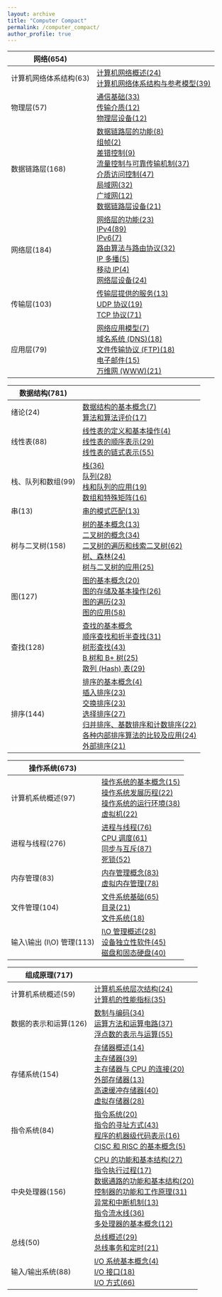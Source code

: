 ```yaml
---
layout: archive
title: "Computer Compact"
permalink: /computer_compact/
author_profile: true
---
```


| 网络(654)              |                                                              |
| ---------------------- | ------------------------------------------------------------ |
| 计算机网络体系结构(63) | [计算机网络概述(24)](http://zengbaocheng-996.github.io/files/computer_compact/nw/1.pdf)<br />[计算机网络体系结构与参考模型(39)](http://zengbaocheng-996.github.io/files/computer_compact/nw/2.pdf) |
| 物理层(57)             | [通信基础(33)](http://zengbaocheng-996.github.io/files/computer_compact/nw/3.pdf)<br />[传输介质(12)](http://zengbaocheng-996.github.io/files/computer_compact/nw/4.pdf)<br />[物理层设备(12)](http://zengbaocheng-996.github.io/files/computer_compact/nw/5.pdf) |
| 数据链路层(168)        | [数据链路层的功能(8)](http://zengbaocheng-996.github.io/files/computer_compact/nw/6.pdf)<br />[组帧(2)](http://zengbaocheng-996.github.io/files/computer_compact/nw/7.pdf)<br />[差错控制(9)](http://zengbaocheng-996.github.io/files/computer_compact/nw/8.pdf)<br />[流量控制与可靠传输机制(37)](http://zengbaocheng-996.github.io/files/computer_compact/nw/9.pdf)<br />[介质访问控制(47)](http://zengbaocheng-996.github.io/files/computer_compact/nw/10.pdf)<br />[局域网(32)](http://zengbaocheng-996.github.io/files/computer_compact/nw/11.pdf)<br />[广域网(12)](http://zengbaocheng-996.github.io/files/computer_compact/nw/12.pdf)<br />[数据链路层设备(21)](http://zengbaocheng-996.github.io/files/computer_compact/nw/13.pdf) |
| 网络层(184)            | [网络层的功能(23)](http://zengbaocheng-996.github.io/files/computer_compact/nw/14.pdf)<br />[IPv4(89)](http://zengbaocheng-996.github.io/files/computer_compact/nw/15.pdf)<br />[IPv6(7)](http://zengbaocheng-996.github.io/files/computer_compact/nw/16.pdf)<br />[路由算法与路由协议(32)](http://zengbaocheng-996.github.io/files/computer_compact/nw/17.pdf)<br />[IP 多播(5)](http://zengbaocheng-996.github.io/files/computer_compact/nw/18.pdf)<br />[移动 IP(4)](http://zengbaocheng-996.github.io/files/computer_compact/nw/19.pdf)<br />[网络层设备(24)](http://zengbaocheng-996.github.io/files/computer_compact/nw/20.pdf) |
| 传输层(103)            | [传输层提供的服务(13)](http://zengbaocheng-996.github.io/files/computer_compact/nw/21.pdf)<br />[UDP 协议(19)](http://zengbaocheng-996.github.io/files/computer_compact/nw/22.pdf)<br />[TCP 协议(71)](http://zengbaocheng-996.github.io/files/computer_compact/nw/23.pdf) |
| 应用层(79)             | [网络应用模型(7)](http://zengbaocheng-996.github.io/files/computer_compact/nw/24.pdf)<br />[域名系统 (DNS)(18)](http://zengbaocheng-996.github.io/files/computer_compact/nw/25.pdf)<br />[文件传输协议 (FTP)(18)](http://zengbaocheng-996.github.io/files/computer_compact/nw/26.pdf)<br />[电子邮件(15)](http://zengbaocheng-996.github.io/files/computer_compact/nw/27.pdf)<br />[万维网 (WWW)(21)](http://zengbaocheng-996.github.io/files/computer_compact/nw/28.pdf) |

| 数据结构(781)      |                                                              |
| ------------------ | ------------------------------------------------------------ |
| 绪论(24)           | [数据结构的基本概念(7)](http://zengbaocheng-996.github.io/files/computer_compact/ds/1.pdf)<br />[算法和算法评价(17)](http://zengbaocheng-996.github.io/files/computer_compact/ds/2.pdf) |
| 线性表(88)         | [线性表的定义和基本操作(4)](http://zengbaocheng-996.github.io/files/computer_compact/ds/3.pdf)<br />[线性表的顺序表示(29)](http://zengbaocheng-996.github.io/files/computer_compact/ds/4.pdf)<br />[线性表的链式表示(55)](http://zengbaocheng-996.github.io/files/computer_compact/ds/5.pdf) |
| 栈、队列和数组(99) | [栈(36)](http://zengbaocheng-996.github.io/files/computer_compact/ds/6.pdf)<br />[队列(28)](http://zengbaocheng-996.github.io/files/computer_compact/ds/7.pdf)<br />[栈和队列的应用(19)](http://zengbaocheng-996.github.io/files/computer_compact/ds/8.pdf)<br />[数组和特殊矩阵(16)](http://zengbaocheng-996.github.io/files/computer_compact/ds/9.pdf) |
| 串(13)             | [串的模式匹配(13)](http://zengbaocheng-996.github.io/files/computer_compact/ds/10.pdf) |
| 树与二叉树(158)    | [树的基本概念(13)](http://zengbaocheng-996.github.io/files/computer_compact/ds/11.pdf)<br />[二叉树的概念(34)](http://zengbaocheng-996.github.io/files/computer_compact/ds/12.pdf)<br />[二叉树的遍历和线索二叉树(62)](http://zengbaocheng-996.github.io/files/computer_compact/ds/13.pdf)<br />[树、森林(24)](http://zengbaocheng-996.github.io/files/computer_compact/ds/14.pdf)<br />[树与二叉树的应用(25)](http://zengbaocheng-996.github.io/files/computer_compact/ds/15.pdf) |
| 图(127)            | [图的基本概念(20)](http://zengbaocheng-996.github.io/files/computer_compact/ds/16.pdf)<br />[图的存储及基本操作(26)](http://zengbaocheng-996.github.io/files/computer_compact/ds/17.pdf)<br />[图的遍历(23)](http://zengbaocheng-996.github.io/files/computer_compact/ds/18.pdf)<br />[图的应用(58)](http://zengbaocheng-996.github.io/files/computer_compact/ds/19.pdf) |
| 查找(128)          | [查找的基本概念](http://zengbaocheng-996.github.io/files/computer_compact/ds/20.pdf)<br />[顺序查找和折半查找(31)](http://zengbaocheng-996.github.io/files/computer_compact/ds/21.pdf)<br />[树形查找(43)](http://zengbaocheng-996.github.io/files/computer_compact/ds/22.pdf)<br />[B 树和 B+ 树(25)](http://zengbaocheng-996.github.io/files/computer_compact/ds/23.pdf)<br />[散列 (Hash) 表(29)](http://zengbaocheng-996.github.io/files/computer_compact/ds/24.pdf) |
| 排序(144)          | [排序的基本概念(4)](http://zengbaocheng-996.github.io/files/computer_compact/ds/25.pdf)<br />[插入排序(23)](http://zengbaocheng-996.github.io/files/computer_compact/ds/26.pdf)<br />[交换排序(23)](http://zengbaocheng-996.github.io/files/computer_compact/ds/27.pdf)<br />[选择排序(27)](http://zengbaocheng-996.github.io/files/computer_compact/ds/28.pdf)<br />[归并排序、基数排序和计数排序(22)](http://zengbaocheng-996.github.io/files/computer_compact/ds/29.pdf)<br />[各种内部排序算法的比较及应用(24)](http://zengbaocheng-996.github.io/files/computer_compact/ds/30.pdf)<br />[外部排序(21)](http://zengbaocheng-996.github.io/files/computer_compact/ds/31.pdf) |

| 操作系统(673)             |                                                              |
| ------------------------- | ------------------------------------------------------------ |
| 计算机系统概述(97)        | [操作系统的基本概念(15)](http://zengbaocheng-996.github.io/files/computer_compact/os/1.pdf)<br />[操作系统发展历程(22)](http://zengbaocheng-996.github.io/files/computer_compact/os/2.pdf)<br />[操作系统的运行环境(38)](http://zengbaocheng-996.github.io/files/computer_compact/os/3.pdf)<br />[虚拟机(22)](http://zengbaocheng-996.github.io/files/computer_compact/os/4.pdf) |
| 进程与线程(276)           | [进程与线程(76)](http://zengbaocheng-996.github.io/files/computer_compact/os/5.pdf)<br />[CPU 调度(61)](http://zengbaocheng-996.github.io/files/computer_compact/os/6.pdf)<br />[同步与互斥(87)](http://zengbaocheng-996.github.io/files/computer_compact/os/7.pdf)<br />[死锁(52)](http://zengbaocheng-996.github.io/files/computer_compact/os/8.pdf) |
| 内存管理(83)              | [内存管理概念(83)](http://zengbaocheng-996.github.io/files/computer_compact/os/9.pdf)<br />[虚拟内存管理(78)](http://zengbaocheng-996.github.io/files/computer_compact/os/10.pdf) |
| 文件管理(104)             | [文件系统基础(65)](http://zengbaocheng-996.github.io/files/computer_compact/os/11.pdf)<br />[目录(21)](http://zengbaocheng-996.github.io/files/computer_compact/os/12.pdf)<br />[文件系统(18)](http://zengbaocheng-996.github.io/files/computer_compact/os/13.pdf) |
| 输入\输出 (I\O) 管理(113) | [I\O 管理概述(28)](http://zengbaocheng-996.github.io/files/computer_compact/os/14.pdf)<br />[设备独立性软件(45)](http://zengbaocheng-996.github.io/files/computer_compact/os/15.pdf)<br />[磁盘和固态硬盘(40)](http://zengbaocheng-996.github.io/files/computer_compact/os/16.pdf) |

| 组成原理(717)         |                                                              |
| --------------------- | ------------------------------------------------------------ |
| 计算机系统概述(59)    | [计算机系统层次结构(24)](http://zengbaocheng-996.github.io/files/computer_compact/oaa/1.pdf)<br />[计算机的性能指标(35)](http://zengbaocheng-996.github.io/files/computer_compact/oaa/2.pdf) |
| 数据的表示和运算(126) | [数制与编码(34)](http://zengbaocheng-996.github.io/files/computer_compact/oaa/3.pdf)<br />[运算方法和运算电路(37)](http://zengbaocheng-996.github.io/files/computer_compact/oaa/4.pdf)<br />[浮点数的表示与运算(55)](http://zengbaocheng-996.github.io/files/computer_compact/oaa/5.pdf) |
| 存储系统(154)         | [存储器概述(14)](http://zengbaocheng-996.github.io/files/computer_compact/oaa/6.pdf)<br />[主存储器(39)](http://zengbaocheng-996.github.io/files/computer_compact/oaa/7.pdf)<br />[主存储器与 CPU 的连接(20)](http://zengbaocheng-996.github.io/files/computer_compact/oaa/8.pdf)<br />[外部存储器(13)](http://zengbaocheng-996.github.io/files/computer_compact/oaa/9.pdf)<br />[高速缓冲存储器(40)](http://zengbaocheng-996.github.io/files/computer_compact/oaa/10.pdf)<br />[虚拟存储器(28)](http://zengbaocheng-996.github.io/files/computer_compact/oaa/11.pdf) |
| 指令系统(84)          | [指令系统(20)](http://zengbaocheng-996.github.io/files/computer_compact/oaa/12.pdf)<br />[指令的寻址方式(43)](http://zengbaocheng-996.github.io/files/computer_compact/oaa/13.pdf)<br />[程序的机器级代码表示(16)](http://zengbaocheng-996.github.io/files/computer_compact/oaa/14.pdf)<br />[CISC 和 RISC 的基本概念(5)](http://zengbaocheng-996.github.io/files/computer_compact/oaa/15.pdf) |
| 中央处理器(156)       | [CPU 的功能和基本结构(27)](http://zengbaocheng-996.github.io/files/computer_compact/oaa/16.pdf)<br />[指令执行过程(17)](http://zengbaocheng-996.github.io/files/computer_compact/oaa/17.pdf)<br />[数据通路的功能和基本结构(20)](http://zengbaocheng-996.github.io/files/computer_compact/oaa/18.pdf)<br />[控制器的功能和工作原理(31)](http://zengbaocheng-996.github.io/files/computer_compact/oaa/19.pdf)<br />[异常和中断机制(13)](http://zengbaocheng-996.github.io/files/computer_compact/oaa/20.pdf)<br />[指令流水线(36)](http://zengbaocheng-996.github.io/files/computer_compact/oaa/21.pdf)<br />[多处理器的基本概念(12)](http://zengbaocheng-996.github.io/files/computer_compact/oaa/22.pdf) |
| 总线(50)              | [总线概述(29)](http://zengbaocheng-996.github.io/files/computer_compact/oaa/23.pdf)<br />[总线事务和定时(21)](http://zengbaocheng-996.github.io/files/computer_compact/oaa/24.pdf) |
| 输入/输出系统(88)     | [I/O 系统基本概念(4)](http://zengbaocheng-996.github.io/files/computer_compact/oaa/25.pdf)<br />[I/O 接口(18)](http://zengbaocheng-996.github.io/files/computer_compact/oaa/26.pdf)<br />[I/O 方式(66)](http://zengbaocheng-996.github.io/files/computer_compact/oaa/27.pdf) |


